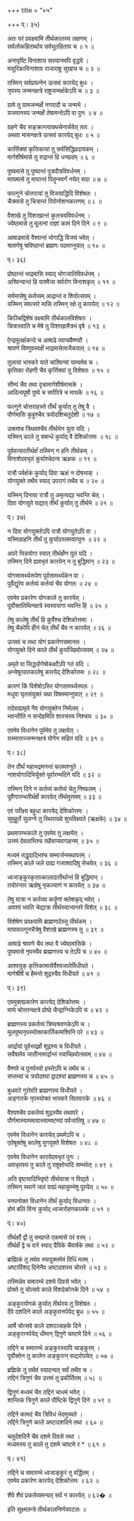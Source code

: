+++
title = "०५"

+++
प्। ३५)  

अतः परं प्रवक्ष्यामि तीर्थकालस्य लक्षणम् ।  
सर्वलोकहितार्थाय सर्वभूतहिताय च ॥ १ ॥  

अनावृष्टि विनाशाय सस्यानमपि वृद्धये ।  
मसूरिकाविनाशाय राजाराष्ट्र सुखाय च ॥ २ ॥  

तस्मिन् सर्वप्रयत्नेन उत्सवं कारयेद् बुधः ।  
नृपस्य जन्मनक्षत्रे राष्ट्रजन्मर्क्षकेऽपि च ॥ ३ ॥  

ग्रामे तु ग्रामजन्मर्क्षे नगरादौ च जन्मभे ।  
यजमानस्य जन्मर्क्षे तेषामन्तेऽपि वा पुनः ॥ ४ ॥  

ग्रहणे चैव सङ्क्रान्त्यावथचेनार्चयेत् ततः ।  
अथवा मासनक्षत्रे उत्सवं कारयेद् बुधः ॥ ५ ॥  

कार्त्तिक्यां कृत्तिकायां तु सर्वसिद्धिप्रदायकम् ।  
मार्गशीर्षमासे तु रुद्रान्तं हि धनप्रदम् ॥ ६ ॥  

पुष्यमासे तु पुष्यान्तं पुत्रपौत्रविवर्धनम् ।  
माघमासे तु माघान्तं पितॄन्स्वर्गं नयेत् सदा ॥ ७ ॥  

फाल्गुने चोत्तरायां तु विजयाद्धिदि विशेषतः ।  
चैत्रमासे तु चित्रान्तं रिपोनोशनकारणम् ॥ ८ ॥  

वैशाखे तु विशाखान्तं कुलत्रयविवर्धनम् ।  
ज्येष्ठमासे तु मूलानां राज्ञां कामं दिने दिने ॥ ९ ॥  

आषाढमासे वैश्वान्तं भोगाद्धि विजयं भवेत् ।  
श्रावणेषु श्रविष्ठान्तं ब्रह्मणः पदमाप्नुयात् ॥ १० ॥  

प्। ३६)  

प्रोष्ठान्तं भाद्रमासि स्याद् भोगजातिविवर्धनम् ।  
अश्विन्यान्तं हि याश्वैजा सर्वरोग विनाशकृत् ॥ ११ ॥  

सर्वमासेषु कर्तव्यम् आद्रान्तं व शिवोत्सवम् ।  
यस्मिन् संवत्सरे मासि तस्मिन् रक्षे तु कारयेत् ॥ १२ ॥  

किञ्चिद्विशेषं वक्ष्यामि तीर्थकालविशेषतः ।  
चित्रास्वाति च मेषे तु विशाखामैत्रभं वृषे ॥ १३ ॥  

ऐन्द्रमूलर्क्षकन्दे च आषाढे व्याप्यवैष्णवौ ।  
श्रावणे विष्णुवस्वर्क्षे भाद्रमासेत्वजैकपात् ॥ १४ ॥  

तुलायां भास्करे याते चाश्विन्यां याम्यमेव च ।  
कृत्तिका रोहणी चैव कृर्त्तिक्यां तु विशेषतः ॥ १५ ॥  

सौम्यं चैव तथा दृचामार्गशीर्षमासके ।  
आदित्यपूषौ पुष्ये च सर्पपित्रे च माघके ॥ १६ ॥  

फल्गुने चोत्तराहस्ते तीर्थं कुर्यात् तु तेषु वै ।  
पौर्णमासि कुहूश्चैव त्रयोदशिचतुर्दशी ॥ १७ ॥  

उक्तश्च त्रिथवश्चैव तीर्थभेन युता यदि ।  
यस्मिन् काले तु सबन्धे कुर्याद् वै देशिकोत्तमः ॥ १८ ॥  

पूर्ववत्सरतीर्थर्क्षं तस्मिन् न हनि तीर्थकम् ।  
विनाशेदवभृतं कुर्याश्चेदन्य ऋक्षक ॥ १९ ॥  

रात्रौ पर्वर्क्षकं कुर्याद् दिवा ऋक्षं न दोषभाक् ।  
योगयुक्ते तथैव स्याद् उपरागं तथैव च ॥ २० ॥  

यस्मिन् दिनावा रात्रौ तु अमृत्यद्या भवन्ति चेत् ।  
दिवा योगयुते यद्यात् तीर्थं कुर्यात् तु तीर्थभे ॥ २१ ॥  

प्। ३७)  

न दिवा योगयुक्तोऽपि रात्रौ योगयुतेऽपि वा ।  
यस्मिन्नाहनि तीर्थं तु कुर्यादस्तमयात्पुनः ॥ २२ ॥  

अपरे भिन्नयोगा स्यात् तीर्थर्क्षेण युतं यदि ।  
तस्मिन् दिने ह्यवभृतं कारयेन् न तु बुद्धिमान् ॥ २३ ॥  

योगसामर्थ्यरूपेण पूर्वसामर्थ्यकेन वा ।  
पूर्वेद्युरेव कर्तव्यं कर्तव्यं चैव योगतः ॥ २४ ॥  

एवमेव प्रकारेण योगकाले तु कारयेत् ।  
पूर्वोक्ततिथिनक्षत्रे स्वस्वयागा भवन्ति हि ॥ २५ ॥  

तेषु कालेषु तीर्थं हि कुर्वैश्च देशिकोत्तमाः ।  
तेषु चैकोपि हीनं चेत् तीर्थं चैव न कारयेत् ॥ २६ ॥  

उत्सवं च तथा योगं प्रकारेणसमानतः ।  
योगयुक्ते दिने काले तीर्थं कुर्याच्छिवोत्सवम् ॥ २७ ॥  

अमृते वा सिद्धयोगेष्वेकर्क्षोऽपि गतं यदि ।  
अन्येषूत्पातकालेषु कारयेद् देशिकोत्तमः ॥ २८ ॥  

कारणं किं विशेषोऽस्ति योगसामर्थ्यस्पतः ।  
मधुवा घृतसंयुक्तं यथा विषममाप्नुयात् ॥ २९ ॥  

तदेवाह्यमृते नैव योगयुक्तेन निर्मलम् ।  
भवन्तीति न सन्देहमिति शास्त्रस्य निश्चयः ॥ ३० ॥  

एवमेव विधानेन पूर्वमेव तु लक्षयेत् ।  
यस्मात्तज्जन्मनक्षत्रं योगेन सहितं यदि ॥ ३१ ॥  

प्। ३८)  

तेन तीर्थं महाभद्रमनन्तं फलमश्नुते ।  
नाशयोगादिभिर्युक्ते पूर्वारम्भदिने यदि ॥ ३२ ॥  

तस्मिन् दिने न कर्तव्यं कर्तव्यं चेतु निष्फलम् ।  
पूर्वेणारम्भतीर्थर्क्षे कारयेत् तीर्थमुत्तमम् ॥ ३३ ॥  

एवं परीक्ष्य बहुधा कारयेद् देशिकोत्तमः ।  
सुमुहूर्ते सुलग्ने तु स्थिराख्ये शुभविक्ष्यते (ऋक्षके) ॥ ३४ ॥  

प्रथमारम्भकाले तु एवमेव तु लक्षयेत् ।  
उत्तमं देवताभिश्च सहैवाप्यवगाहनम् ॥ ३५ ॥  

मध्यमं तद्धृदाद्भिश्च सम्मार्जनमथापरम् ।  
तस्मिन् काले जले ग्राह्य गजाश्वादिषु सेचयेत् ॥ ३६ ॥  

ध्वजाङ्कुरकृतात्कालादातीर्थान्तं हि बुद्धिमान् ।  
तयोरन्तर ऋक्षेषु नृकल्याणं न कारयेत् ॥ ३७ ॥  

तेषु यात्रा न कर्तव्या कर्तॄणां क्लेशकृद् भवेत् ।  
अवश्यं भवति चेद्यात्रा तीर्थस्याभ्यन्तरे विशेत् ॥ ३८ ॥  

विशेषेण प्रवक्ष्यामि ब्राह्मणादेस्तु तीर्थकम् ।  
माघफाल्गुनचैत्रेषु वैशाखे ब्राह्मणस्य तु ॥ ३९ ॥  

आषाढे श्रावणे चैव तथा वै ज्येष्ठमासिके ।  
पुष्यमासे नृपस्यैव ब्राह्मणस्य च तेऽपि च ॥ ४० ॥  

आश्वयुक् कृत्तिकामासेर्वैश्यजातेर्विधीयते ।  
मार्गश्रीर्षे च हैमन्ते शूद्रस्यैव विधीयते ॥ ४१ ॥  

प्। ३९)  

एवमुक्तप्रकारेण कारयेद् देशिकोत्तमः ।  
माघे चोत्तरनक्षत्रे प्रोष्ठे चैन्द्राग्निकेऽपि च ॥ ४२ ॥  

ब्राह्मणस्य प्रकर्तव्यं त्रिष्यश्रवणकेऽपि च ।  
मूलपुष्यनृपस्योक्तकार्तिकामश्विनि परे ॥ ४३ ॥  

आर्द्रायां पूर्वभाद्रर्क्षे शूद्रस्य च विधीयते ।  
सर्वेषामेव जातीनामार्द्रान्तं स्याच्छिवोत्सवम् ॥ ४४ ॥  

वैष्णवे च पुनर्वस्वो हस्तेऽपि च तथैव च ।  
सप्तम्यां च त्रयोदश्यां द्वादश्यां ब्राह्मणस्य च ॥ ४५ ॥  

बुधवारे गुरोर्वारे ब्राह्मणस्य विधीयते ।  
अङ्गारके नृपस्योक्तं भास्करे सितवारके ॥ ४६ ॥  

वैश्यश्चैव प्रकर्तव्यं शूद्रस्यैव तथापरे ।  
पौर्णमास्याममावास्यामष्टम्यां पर्वजातिषु ॥ ४७ ॥  

एवमेव विधानेन कारयेत् प्रथमेऽपि च ।  
एतेषूक्तेषु कालेषु युगयुक्ते विशेषतः ॥ ४८ ॥  

एवमेव विधानेन कारयेदवभृतं पुनः ।  
अवभृतस्य तु काले तु राष्ट्रक्षोभादि सम्भवेत् ॥ ४९ ॥  

अति वृष्ट्यादिभिवृष्टे तीर्थयात्रा न विद्यते ।  
तस्मिन् स्थाने जलं ग्राह्यं महाकुम्भेषु पूरयेत् ॥ ५० ॥  

स्नपनोक्त विधानेन तीर्थं कुर्याद् विधानतः ।  
होमं बलिं विना कुर्याद् ध्वजारोहणकालके ॥ ५१ ॥  

प्। ४०)  

तीर्थर्क्षौ द्वौ तु सम्प्राप्ते एकमासे परं वरम् ।  
तीर्थर्क्षे द्वे च वारे स्याद् दैविके चैवार्षके तथा ॥ ५२ ॥  

ब्राह्मिकं तु तथेव स्यादुक्तमेवं विधिं मतम् ।  
अष्टाविंशद् दिनेनैव अष्टादशस्य चोत्तरे ॥ ५३ ॥  

तस्मिन्नेव समारम्भे दशमे दिवसे भवेत् ।  
प्रोक्ते तु चोत्सवे काले विंशदेकोनके दिने ॥ ५४ ॥  

अङ्कुरार्पणकं कुर्यात् तीर्थस्य तु विशेषतः ।  
दैवे दशदिने काले अङ्कुरानर्पयेद् बुधः ॥ ५५ ॥  

आर्षे चोत्सवे काले दशपञ्चाहके दिने ।  
अङ्कुरानर्पयेद् धीमान् द्विगुणे चाष्टमे दिने ॥ ५६ ॥  

तद्दिने च समारम्भे अङ्कुरस्यापि चाङ्कुरम् ।  
पूर्वोक्तेन तु कालेन अङ्कुरान् सद्यरोपयेत् ॥ ५७ ॥  

ब्रह्मिके तु तथैवं स्यादन्यत् सर्वं तथैव च ।  
तद्दिनं त्रिगुणं चैव उत्तमं तु प्रकीर्तितम् ॥ ५८ ॥  

द्विगुणं मध्यमं चैव तद्दिनं चाधमं भवेत् ।  
शान्तिकं त्रिगुणे काले पौष्टिके द्विगुणे दिने ॥ ५९ ॥  

तद्दिने कामदं चैव त्रिविधं भेदमुच्यते ।  
तद्दिने त्रिगुणे काले अष्टादशदिने तथा ॥ ६० ॥  

चतुर्दशदिनै चैव दशमे दिवसे तथा ।  
मध्यमस्य तु काले तु दशमे चाष्टमे र * ॥ ६१ ॥  

प्। ४१)  

तद्दिने च समारम्भे ध्वजाङ्कुरं तु वर्द्धितम् ।  
एवमेव प्रकारेण कारयेद् देशिकोत्तमः ॥ ६२ ॥  

शैवे शैवं प्रकर्तव्यमन्यत् सर्वं न कारयेत् ॥ ६२� ॥  

इति सूक्ष्मतन्त्रे तीर्थकालनिर्णयपटलः ॥   
